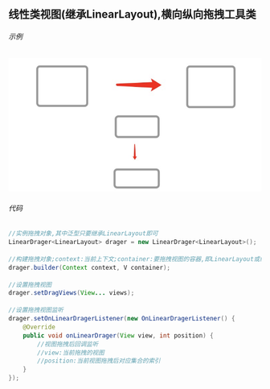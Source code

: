 线性类视图(继承LinearLayout),横向纵向拖拽工具类
----

###### 示例

![images](/images/linear_view_drager.png)

###### 代码
```java
//实例拖拽对象,其中泛型只要继承LinearLayout即可
LinearDrager<LinearLayout> drager = new LinearDrager<LinearLayout>();

//构建拖拽对象;context:当前上下文;container:要拖拽视图的容器,即LinearLayout或继承LinearLayout的容器;
drager.builder(Context context, V container);

//设置拖拽视图
drager.setDragViews(View... views);

//设置拖拽视图监听
drager.setOnLinearDragerListener(new OnLinearDragerListener() {
    @Override
    public void onLinearDrager(View view, int position) {
    	//视图拖拽后回调监听
    	//view:当前拖拽的视图
    	//position:当前视图拖拽后对应集合的索引
    }
});
```